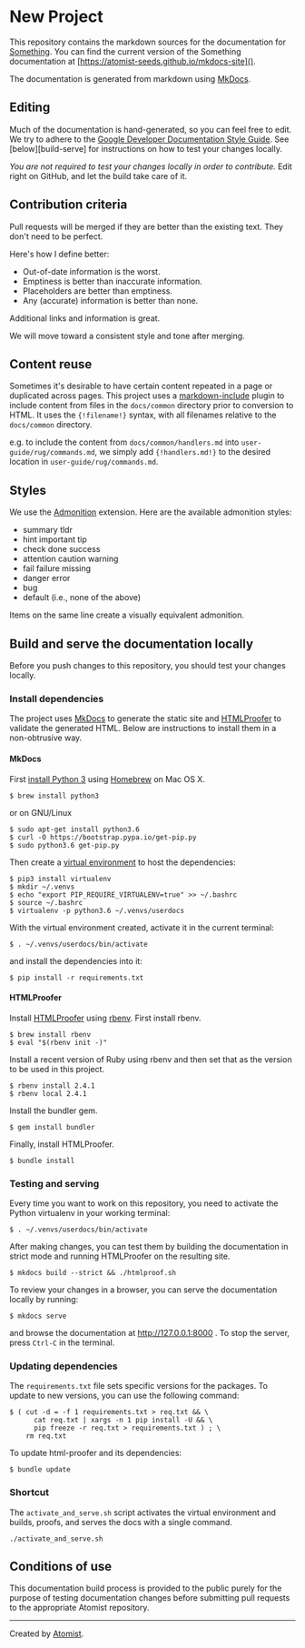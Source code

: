 # New Project

This repository contains the markdown sources for the documentation
for [Something][something].  You can find the current version of the
Something documentation at [https://atomist-seeds.github.io/mkdocs-site]().

[something]: https://www.atomist.com

The documentation is generated from markdown using [MkDocs][mkdocs].

[mkdocs]: http://www.mkdocs.org/

## Editing

Much of the documentation is hand-generated, so you can feel free to
edit.  We try to adhere to
the [Google Developer Documentation Style Guide][doc-style].
See [below][build-serve] for instructions on how to test your changes
locally.

*You are not required to test your changes locally in order to contribute.* Edit right on GitHub,
and let the build take care of it.

[doc-style]: https://developers.google.com/style/ (Google Developer Documentation Style Guide)

## Contribution criteria

Pull requests will be merged if they are better than the existing text. They don't need to be perfect.

Here's how I define better:

* Out-of-date information is the worst.
* Emptiness is better than inaccurate information.
* Placeholders are better than emptiness.
* Any (accurate) information is better than none.

Additional links and information is great.

We will move toward a consistent style and tone after merging.

## Content reuse

Sometimes it's desirable to have certain content repeated in a page or duplicated
across pages. This project uses a [markdown-include][markdown-include] plugin to
include content from files in the `docs/common` directory prior to conversion to
HTML. It uses the `{!filename!}` syntax, with all filenames relative to the
`docs/common` directory.

e.g. to include the content from `docs/common/handlers.md` into `user-guide/rug/commands.md`,
we simply add `{!handlers.md!}` to the desired location in `user-guide/rug/commands.md`.

[markdown-include]: https://github.com/cmacmackin/markdown-include

## Styles

We use the [Admonition][admonition] extension.  Here are the available
admonition styles:

* summary tldr
* hint important tip
* check done success
* attention caution warning
* fail failure missing
* danger error
* bug
* default (i.e., none of the above)

Items on the same line create a visually equivalent admonition.

[admonition]: https://python-markdown.github.io/extensions/admonition/

<!-- to recreate the above image
!!! tldr "summary tldr"
    Test copy to check visual of **bold**, *italic*, `code style`, and [link style][ts]

!!! important "hint important tip"
    Test copy to check visual of **bold**, *italic*, `code style`, and [link style][ts]

!!! check "check done success"
    Test copy to check visual of **bold**, *italic*, `code style`, and [link style][ts]

!!! caution "attention caution warning"
    Test copy to check visual of **bold**, *italic*, `code style`, and [link style][ts]

!!! fail "fail failure missing"
    Test copy to check visual of **bold**, *italic*, `code style`, and [link style][ts]

!!! danger "danger error"
    Test copy to check visual of **bold**, *italic*, `code style`, and [link style][ts]

!!! bug "bug"
    Test copy to check visual of **bold**, *italic*, `code style`, and [link style][ts]

!!! default "default (anything other than the above)"
    Test copy to check visual of **bold**, *italic*, `code style`, and [link style][ts]

[ts]: https://www.typescriptlang.org/
-->

## Build and serve the documentation locally

Before you push changes to this repository, you should test your
changes locally.

### Install dependencies

The project uses [MkDocs][mkdocs] to generate the static site
and [HTMLProofer][html-proofer] to validate the generated HTML.  Below
are instructions to install them in a non-obtrusive way.

[html-proofer]: https://github.com/gjtorikian/html-proofer

#### MkDocs

First [install Python 3][py-install] using [Homebrew][brew] on Mac OS X.

[py-install]: https://github.com/Homebrew/brew/blob/master/share/doc/homebrew/Homebrew-and-Python.md
[brew]: https://brew.sh/

```
$ brew install python3
```

or on GNU/Linux

```
$ sudo apt-get install python3.6
$ curl -O https://bootstrap.pypa.io/get-pip.py
$ sudo python3.6 get-pip.py
```

Then create a [virtual environment][venv] to host the dependencies:

[venv]: https://virtualenv.pypa.io/en/stable/

```
$ pip3 install virtualenv
$ mkdir ~/.venvs
$ echo "export PIP_REQUIRE_VIRTUALENV=true" >> ~/.bashrc
$ source ~/.bashrc
$ virtualenv -p python3.6 ~/.venvs/userdocs
```

With the virtual environment created, activate it in the current
terminal:

```
$ . ~/.venvs/userdocs/bin/activate
```

and install the dependencies into it:

```
$ pip install -r requirements.txt
```

#### HTMLProofer

Install [HTMLProofer][html-proofer] using [rbenv][].  First install
rbenv.

[rbenv]: https://github.com/rbenv/rbenv

```
$ brew install rbenv
$ eval "$(rbenv init -)"
```

Install a recent version of Ruby using rbenv and then set that as the
version to be used in this project.

```
$ rbenv install 2.4.1
$ rbenv local 2.4.1
```

Install the bundler gem.

```
$ gem install bundler
```

Finally, install HTMLProofer.

```
$ bundle install
```

### Testing and serving

Every time you want to work on this repository, you need to activate
the Python virtualenv in your working terminal:

```
$ . ~/.venvs/userdocs/bin/activate
```

After making changes, you can test them by building the documentation
in strict mode and running HTMLProofer on the resulting site.

```
$ mkdocs build --strict && ./htmlproof.sh
```

To review your changes in a browser, you can serve the documentation
locally by running:

```
$ mkdocs serve
```

and browse the documentation at http://127.0.0.1:8000 .  To stop the
server, press `Ctrl-C` in the terminal.

### Updating dependencies

The `requirements.txt` file sets specific versions for the packages.
To update to new versions, you can use the following command:

```
$ ( cut -d = -f 1 requirements.txt > req.txt && \
      cat req.txt | xargs -n 1 pip install -U && \
      pip freeze -r req.txt > requirements.txt ) ; \
    rm req.txt
```

To update html-proofer and its dependencies:

```
$ bundle update
```

### Shortcut

The `activate_and_serve.sh` script activates the virtual environment
and builds, proofs, and serves the docs with a single command.

```shell
./activate_and_serve.sh
```

## Conditions of use

This documentation build process is provided to the public purely for
the purpose of testing documentation changes before submitting pull
requests to the appropriate Atomist repository.

---

Created by [Atomist][atomist].

[atomist]: https://atomist.com/ (Atomist - How Teams Deliver Software)
